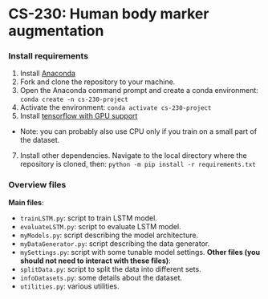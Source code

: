 # CS-230: Human body marker augmentation

### Install requirements
1. Install [Anaconda](https://www.anaconda.com/)
2. Fork and clone the repository to your machine.
3. Open the Anaconda command prompt and create a conda environment: `conda create -n cs-230-project`
4. Activate the environment: `conda activate cs-230-project`
5. Install [tensorflow with GPU support](https://www.tensorflow.org/install/pip)
  - Note: you can probably also use CPU only if you train on a small part of the dataset.   
7. Install other dependencies. Navigate to the local directory where the repository is cloned, then: `python -m pip install -r requirements.txt`

### Overview files
**Main files**:
- `trainLSTM.py`: script to train LSTM model.
- `evaluateLSTM.py`: script to evaluate LSTM model.
- `myModels.py`: script describing the model architecture.
- `myDataGenerator.py`: script describing the data generator.
- `mySettings.py`: script with some tunable model settings.
**Other files (you should not need to interact with these files)**:
- `splitData.py`: script to split the data into different sets.
- `infoDatasets.py`: some details about the dataset.
- `utilities.py`: various utilities.

